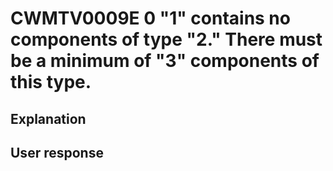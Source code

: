 # CWMTV0009E 0 "1" contains no components of type "2." There must be a minimum of "3" components of this type.

## Explanation

## User response